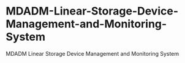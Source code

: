 # MDADM-Linear-Storage-Device-Management-and-Monitoring-System
MDADM Linear Storage Device Management and Monitoring System
